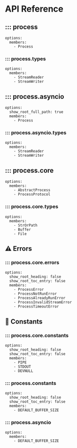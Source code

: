 # API Reference

## ::: process
    options:
      members:
        - Process

### ::: process.types
    options:
      members:
        - StreamReader
        - StreamWriter

## ::: process.asyncio
    options:
      show_root_full_path: true
      members:
        - Process

### ::: process.asyncio.types
    options:
      members:
        - StreamReader
        - StreamWriter

## ::: process.core
    options:
      members:
        - AbstractProcess
        - ProcessProtocol

### ::: process.core.types
    options:
      members:
        - StrOrPath
        - Buffer
        - File

## ⚠️ Errors
### ::: process.core.errors
    options:
      show_root_heading: false
      show_root_toc_entry: false
      members:
        - ProcessError
        - ProcessNotRunError
        - ProcessAlreadyRunError
        - ProcessInvalidStreamError
        - ProcessTimeoutError

## 🔢 Constants
### ::: process.core.constants
    options:
      show_root_heading: false
      show_root_toc_entry: false
      members:
        - PIPE
        - STDOUT
        - DEVNULL

### ::: process.constants
    options:
      show_root_heading: false
      show_root_toc_entry: false
      members:
        - DEFAULT_BUFFER_SIZE

### ::: process.asyncio
    options:
      members:
        - DEFAULT_BUFFER_SIZE